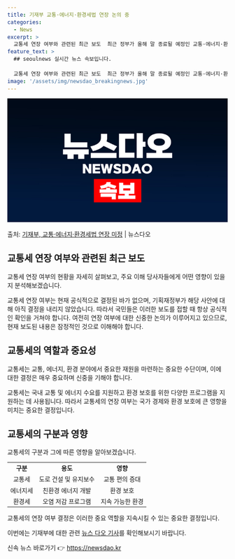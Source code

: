 ```yaml
---
title: 기재부 교통·에너지·환경세법 연장 논의 중
categories:
  - News
excerpt: >
  교통세 연장 여부와 관련된 최근 보도  최근 정부가 올해 말 종료될 예정인 교통·에너지·환경세법의 유효기간을…
feature_text: >
  ## seoulnews 실시간 뉴스 속보입니다.

  교통세 연장 여부와 관련된 최근 보도  최근 정부가 올해 말 종료될 예정인 교통·에너지·환경세법의 유효기간을…
image: '/assets/img/newsdao_breakingnews.jpg'
---
```


![뉴스다오 속보](/assets/img/newsdao_breakingnews.jpg)

<p>출처: <a href="https://newsdao.kr/4704" rel="dofollow">기재부, 교통·에너지·환경세법 연장 미정</a> | 뉴스다오</p>

<h2 data-ke-size="size26">교통세 연장 여부와 관련된 최근 보도</h2>
<p data-ke-size="size16">교통세 연장 여부의 현황을 자세히 살펴보고, 주요 이해 당사자들에게 어떤 영향이 있을지 분석해보겠습니다.</p>

교통세 연장 여부는 현재 공식적으로 결정된 바가 없으며, 기획재정부가 해당 사안에 대해 아직 결정을 내리지 않았습니다. 따라서 국민들은 이러한 보도를 접할 때 항상 공식적인 확인을 거쳐야 합니다. 여전히 연장 여부에 대한 신중한 논의가 이루어지고 있으므로, 현재 보도된 내용은 잠정적인 것으로 이해해야 합니다.

<h2 data-ke-size="size26">교통세의 역할과 중요성</h2>
<p data-ke-size="size16">교통세는 교통, 에너지, 환경 분야에서 중요한 재원을 마련하는 중요한 수단이며, 이에 대한 결정은 매우 중요하며 신중을 기해야 합니다.</p>

교통세는 국내 교통 및 에너지 수요를 지원하고 환경 보호를 위한 다양한 프로그램을 지원하는 데 사용됩니다. 따라서 교통세의 연장 여부는 국가 경제와 환경 보호에 큰 영향을 미치는 중요한 결정입니다.

<h2 data-ke-size="size26">교통세의 구분과 영향</h2>
<p data-ke-size="size16">교통세의 구분과 그에 따른 영향을 알아보겠습니다.</p>
<table>
	<tr>
		<td style="text-align: center; height: 17px;"><b>구분</b></td>
		<td style="text-align: center; height: 17px;"><b>용도</b></td>
		<td style="text-align: center; height: 17px;"><b>영향</b></td>
	</tr>
	<tr>
		<td style="text-align: center; height: 17px;">교통세</td>
		<td style="text-align: center; height: 17px;">도로 건설 및 유지보수</td>
		<td style="text-align: center; height: 17px;">교통 편의 증대</td>
	</tr>
	<tr>
		<td style="text-align: center; height: 17px;">에너지세</td>
		<td style="text-align: center; height: 17px;">친환경 에너지 개발</td>
		<td style="text-align: center; height: 17px;">환경 보호</td>
	</tr>
	<tr>
		<td style="text-align: center; height: 17px;">환경세</td>
		<td style="text-align: center; height: 17px;">오염 저감 프로그램</td>
		<td style="text-align: center; height: 17px;">지속 가능한 환경</td>
	</tr>
</table>
<p data-ke-size="size16">교통세의 연장 여부 결정은 이러한 중요 역할을 지속시킬 수 있는 중요한 결정입니다.</p>

이번에는 기재부에 대한 관련 <a href="https://newsdao.kr/4704" target="_blank" rel="noopener">뉴스 다오 기사</a>를 확인해보시기 바랍니다. 

신속 뉴스 바로가기 👉 <a href="https://newsdao.kr" rel="dofollow">https://newsdao.kr</a>


